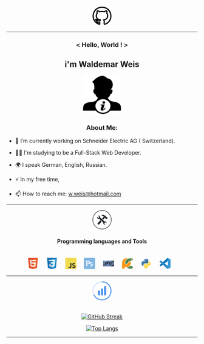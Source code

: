 <div align='center'><img src='icons/2111612.png' width='50px'></div>
           
***

### <div align='center'>< Hello, World ! ></div>

## <div align='center'>i'm Waldemar Weis</div>

<div align='center'><img src='icons/miscellaneous-logo.png' width='100px' height='100px'></div>

 ###  <div align='center'>About Me:</div>

-  🔭 I’m currently working on Schneider Electric AG ( Switzerland).

- :man_technologist: I'm studying to be a Full-Stack Web Developer.

-  :earth_africa: I speak German, English, Russian.

- :zap: In my free time,

- 📫 How to reach me: w.weis@hotmail.com


***

<div align='center'><img src='icons/operated-tools.png' width='50px' ></div>

#### <div align='center'>Programming languages and Tools</div>

<br>

<div align='center'>
<img src='icons/html5-original.svg' width='30px'>&nbsp;&nbsp;&nbsp;&nbsp;
<img src='icons/css3-original.svg' width='30px'>&nbsp;&nbsp;&nbsp;&nbsp;
<img src='icons/javascript-original.svg' width='30px'>&nbsp;&nbsp;&nbsp;&nbsp;
<img src='icons/photoshop-plain.svg' width='30px'>&nbsp;&nbsp;&nbsp;&nbsp;
<img src='icons/php-original.svg' width='30px'>&nbsp;&nbsp;&nbsp;&nbsp;
<img src='icons/pycharm-original.svg' width='30px'>&nbsp;&nbsp;&nbsp;&nbsp;
<img src='icons/python-original.svg' width='30px'>&nbsp;&nbsp;&nbsp;&nbsp;
<img src='icons/vscode-original.svg' width='30px'>&nbsp;&nbsp;&nbsp;&nbsp;
</div>

***
<div align='center'>
    <img src='icons/Stats.svg' width='50px'>
</div>

<br>

<div align='center'>

[![GitHub Streak](http://github-readme-streak-stats.herokuapp.com?user=WaldyWhite&date_format=j%20M%5B%20Y%5D)](https://git.io/streak-stats)

</div>


<div align='center'>

[![Top Langs](https://github-readme-stats.vercel.app/api/top-langs/?username=WaldyWhite)](https://github.com/WaldyWhite/github-readme-stats)

</div>

***

